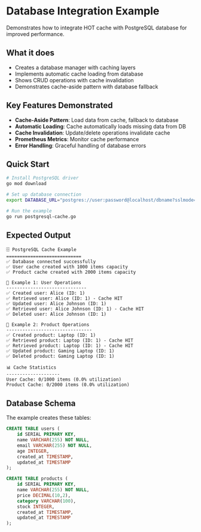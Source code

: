 # Database Integration Example

Demonstrates how to integrate HOT cache with PostgreSQL database for improved performance.

## What it does

- Creates a database manager with caching layers
- Implements automatic cache loading from database
- Shows CRUD operations with cache invalidation
- Demonstrates cache-aside pattern with database fallback

## Key Features Demonstrated

- **Cache-Aside Pattern**: Load data from cache, fallback to database
- **Automatic Loading**: Cache automatically loads missing data from DB
- **Cache Invalidation**: Update/delete operations invalidate cache
- **Prometheus Metrics**: Monitor cache performance
- **Error Handling**: Graceful handling of database errors

## Quick Start

```bash
# Install PostgreSQL driver
go mod download

# Set up database connection
export DATABASE_URL="postgres://user:password@localhost/dbname?sslmode=disable"

# Run the example
go run postgresql-cache.go
```

## Expected Output

```
🗄️ PostgreSQL Cache Example
============================
✅ Database connected successfully
✅ User cache created with 1000 items capacity
✅ Product cache created with 2000 items capacity

📝 Example 1: User Operations
------------------------------
✅ Created user: Alice (ID: 1)
✅ Retrieved user: Alice (ID: 1) - Cache HIT
✅ Updated user: Alice Johnson (ID: 1)
✅ Retrieved user: Alice Johnson (ID: 1) - Cache HIT
✅ Deleted user: Alice Johnson (ID: 1)

📝 Example 2: Product Operations
--------------------------------
✅ Created product: Laptop (ID: 1)
✅ Retrieved product: Laptop (ID: 1) - Cache HIT
✅ Retrieved product: Laptop (ID: 1) - Cache HIT
✅ Updated product: Gaming Laptop (ID: 1)
✅ Deleted product: Gaming Laptop (ID: 1)

📊 Cache Statistics
--------------------
User Cache: 0/1000 items (0.0% utilization)
Product Cache: 0/2000 items (0.0% utilization)
```

## Database Schema

The example creates these tables:
```sql
CREATE TABLE users (
    id SERIAL PRIMARY KEY,
    name VARCHAR(255) NOT NULL,
    email VARCHAR(255) NOT NULL,
    age INTEGER,
    created_at TIMESTAMP,
    updated_at TIMESTAMP
);

CREATE TABLE products (
    id SERIAL PRIMARY KEY,
    name VARCHAR(255) NOT NULL,
    price DECIMAL(10,2),
    category VARCHAR(100),
    stock INTEGER,
    created_at TIMESTAMP,
    updated_at TIMESTAMP
);
```
